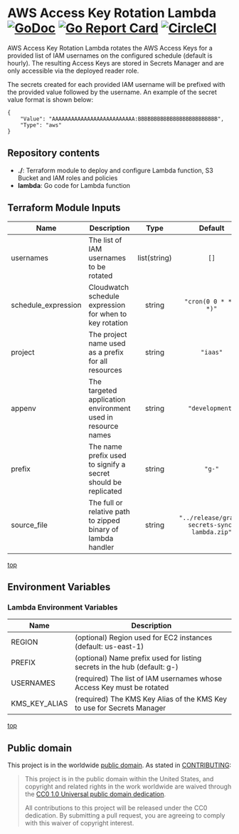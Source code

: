 # AWS Access Key Rotation Lambda [![GoDoc](https://godoc.org/github.com/GSA/aws-access-key-rotation-lambda?status.svg)](https://godoc.org/github.com/GSA/aws-access-key-rotation-lambda) [![Go Report Card](https://goreportcard.com/badge/gojp/goreportcard)](https://goreportcard.com/report/github.com/GSA/aws-access-key-rotation-lambda) [![CircleCI](https://circleci.com/gh/GSA/aws-access-key-rotation-lambda.svg?style=shield)](https://circleci.com/gh/GSA/aws-access-key-rotation-lambda)

AWS Access Key Rotation Lambda rotates the AWS Access Keys for a provided list of IAM usernames on the configured schedule (default is hourly). The resulting Access Keys are stored in Secrets Manager and are only accessible via the deployed reader role.

The secrets created for each provided IAM username will be prefixed with the provided value followed by the username. An example of the secret value format is shown below:

```
{
    "Value": "AAAAAAAAAAAAAAAAAAAAAAAAAA:BBBBBBBBBBBBBBBBBBBBBBBBB",
    "Type": "aws"
}
```

## Repository contents

- **./**: Terraform module to deploy and configure Lambda function, S3 Bucket and IAM roles and policies
- **lambda**: Go code for Lambda function

## Terraform Module Inputs

| Name | Description | Type | Default | Required |
|------|-------------|:----:|:-----:|:-----:|
| usernames | The list of IAM usernames to be rotated | list(string) | `[]` | yes |
| schedule\_expression | Cloudwatch schedule expression for when to key rotation | string | `"cron(0 0 * * ? *)"` | no |
| project | The project name used as a prefix for all resources | string | `"iaas"` | no |
| appenv | The targeted application environment used in resource names | string | `"development"` | no |
| prefix | The name prefix used to signify a secret should be replicated | string | `"g-"` | no |
| source_file | The full or relative path to zipped binary of lambda handler | string | `"../release/grace-secrets-sync-lambda.zip"` | no |

[top](#top)

## Environment Variables

### Lambda Environment Variables

| Name                 | Description |
| -------------------- | ------------|
| REGION               | (optional) Region used for EC2 instances (default: us-east-1) |
| PREFIX               | (optional) Name prefix used for listing secrets in the hub (default: g-) |
| USERNAMES            | (required) The list of IAM usernames whose Access Key must be rotated |
| KMS_KEY_ALIAS        | (required) The KMS Key Alias of the KMS Key to use for Secrets Manager |

[top](#top)

## Public domain

This project is in the worldwide [public domain](LICENSE.md). As stated in [CONTRIBUTING](CONTRIBUTING.md):

> This project is in the public domain within the United States, and copyright and related rights in the work worldwide are waived through the [CC0 1.0 Universal public domain dedication](https://creativecommons.org/publicdomain/zero/1.0/).
>
> All contributions to this project will be released under the CC0 dedication. By submitting a pull request, you are agreeing to comply with this waiver of copyright interest.